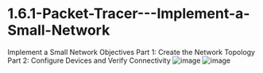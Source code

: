 # 1.6.1-Packet-Tracer---Implement-a-Small-Network
Implement a Small Network
Objectives
Part 1: Create the Network Topology
Part 2: Configure Devices and Verify Connectivity
![image](https://user-images.githubusercontent.com/128199477/226084190-a66367ba-d6bc-4046-9d76-4571be454cc4.png)
![image](https://user-images.githubusercontent.com/128199477/226085501-94bc74d2-1d33-432b-90e4-49decac28020.png)
